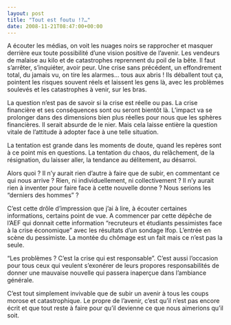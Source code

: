 ```yaml
---
layout: post
title: "Tout est foutu !?…"
date: 2008-11-21T08:47:00+00:00
---
```

<div class="main">
		<p>A écouter les médias, on voit les nuages noirs se rapprocher et masquer derrière eux toute possibilité d’une vision positive de l’avenir. Les vendeurs de malaise au kilo et de catastrophes reprennent du poil de la bête. Il faut s’arrêter, s’inquiéter, avoir peur. Une crise sans précédent, un effondrement total, du jamais vu, on tire les alarmes… tous aux abris ! Ils déballent tout ça, pointent les risques souvent réels et laissent les gens là, avec les problèmes soulevés et les catastrophes à venir, sur les bras.</p>
	<p>La question n’est pas de savoir si la crise est réelle ou pas. La crise financière et ses conséquences sont ou seront bientôt là. L’impact va se prolonger dans des dimensions bien plus réelles pour nous que les sphères financières. Il serait absurde de le nier. Mais cela laisse entière la question vitale de l’attitude à adopter face à une telle situation.</p>
	<p>La tentation est grande dans les moments de doute, quand les repères sont à ce point mis en questions. La tentation du chaos, du relâchement, de la résignation, du laisser aller, la tendance au délitement, au désarroi.</p>
	<p>Alors quoi ? Il n’y aurait rien d’autre à faire que de subir, en commentant ce qui nous arrive ? Rien, ni individuellement, ni collectivement ? Il n’y aurait rien à inventer pour faire face à cette nouvelle donne ? Nous serions les “derniers des hommes” ?</p>
	<p>C’est cette drôle d’impression que j’ai à lire, à écouter certaines informations, certains point de vue. A commencer par cette dépêche de l’AEF qui donnait cette information “recruteurs et étudiants pessimistes face à la crise économique” avec les résultats d’un sondage Ifop. L’entrée en scène du pessimiste. La montée du chômage est un fait mais ce n’est pas la seule.</p>
	<p>“Les problèmes ? C’est la crise qui est responsable”. C’est aussi l’occasion pour tous ceux qui veulent s’exonérer de leurs propores responsabilités de donner une mauvaise nouvelle qui passera inaperçue dans l’ambiance générale.</p>
	<p>C’est tout simplement invivable que de subir un avenir à tous les coups morose et catastrophique. Le propre de l’avenir, c’est qu’il n’est pas encore écrit et que tout reste à faire pour qu’il devienne ce que nous aimerions qu’il soit.
</p>
</div>